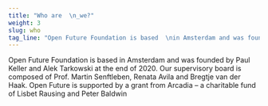 ```yaml
---
title: "Who are  \n_we?"
weight: 3
slug: who
tag_line: "Open Future Foundation is based  \nin Amsterdam and was founded by  \nPaul Keller and Alek Tarkowski  \nat the end of 2020"
---
```

<!--more-->
Open Future Foundation is based in Amsterdam and was founded by Paul Keller and Alek Tarkowski at the end of 2020. Our supervisory board is composed of Prof. Martin Senftleben, Renata Avila and Bregtje van der Haak. Open Future is supported by a grant from Arcadia – a charitable fund of Lisbet Rausing and Peter Baldwin
